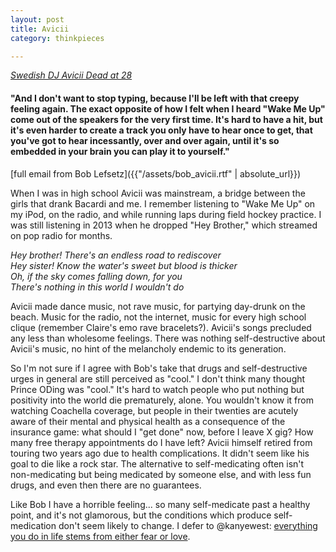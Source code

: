 ```yaml
---
layout: post
title: Avicii
category: thinkpieces

---
```


[_Swedish DJ Avicii Dead at 28_](https://www.billboard.com/articles/news/dance/8358389/avicii-dead-tim-bergling)

#### "And I don't want to stop typing, because I'll be left with that creepy feeling again. The exact opposite of how I felt when I heard "Wake Me Up" come out of the speakers for the very first time. It's hard to have a hit, but it's even harder to create a track you only have to hear once to get, that you've got to hear incessantly, over and over again, until it's so embedded in your brain you can play it to yourself."

[full email from Bob Lefsetz]({{"/assets/bob_avicii.rtf" | absolute_url}})

When I was in high school Avicii was mainstream, a bridge between the girls that drank Bacardi and me. I remember listening to "Wake Me Up" on my iPod, on the radio, and while running laps during field hockey practice. I was still listening in 2013 when he dropped "Hey Brother," which streamed on pop radio for months. 

_Hey brother! There's an endless road to rediscover_<br>
_Hey sister! Know the water's sweet but blood is thicker_<br>
_Oh, if the sky comes falling down, for you_<br>
_There's nothing in this world I wouldn't do_<br>

Avicii made dance music, not rave music, for partying day-drunk on the beach. Music for the radio, not the internet, music for every high school clique (remember Claire's emo rave bracelets?). Avicii's songs precluded any less than wholesome feelings. There was nothing self-destructive about Avicii's music, no hint of the melancholy endemic to its generation. 

So I'm not sure if I agree with Bob's take that drugs and self-destructive urges in general are still perceived as "cool." I don't think many thought Prince ODing was "cool." It's hard to watch people who put nothing but positivity into the world die prematurely, alone. You wouldn't know it from watching Coachella coverage, but people in their twenties are acutely aware of their mental and physical health as a consequence of the insurance game: what should I "get done" now, before I leave X gig? How many free therapy appointments do I have left? Avicii himself retired from touring two years ago due to health complications. It didn't seem like his goal to die like a rock star. The alternative to self-medicating often isn't non-medicating but being medicated by someone else, and with less fun drugs, and even then there are no guarantees. 

Like Bob I have a horrible feeling... so many self-medicate past a healthy point, and it's not glamorous, but the conditions which produce self-medication don't seem likely to change. I defer to @kanyewest: [everything you do in life stems from either fear or love](https://twitter.com/kanyewest/status/986316732905283584). 